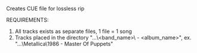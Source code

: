 Creates CUE file for lossless rip

REQUIREMENTS:
1. All tracks exists as separate files, 1 file = 1 song
2. Tracks placed in the directory "...\\<band_name>\\<year> - <album_name>", ex. "...\Metallica\1986 - Master Of Puppets"
